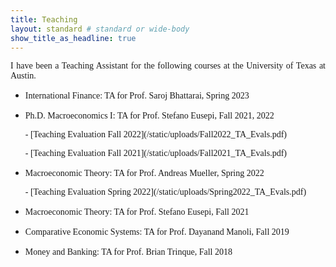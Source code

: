 ```yaml
---
title: Teaching
layout: standard # standard or wide-body
show_title_as_headline: true
---
```


<p style="font-family:Cormorant Garamond;text-align: justify;">I have been a Teaching Assistant for the following courses at the University of Texas at Austin.</p>


- <p style="font-family:Cormorant Garamond;">International Finance: TA for Prof. Saroj Bhattarai, Spring 2023</p>

- <p style="font-family:Cormorant Garamond;">Ph.D. Macroeconomics I: TA for Prof. Stefano Eusepi, Fall 2021, 2022</p>
      <p style="font-family:Cormorant Garamond;">- [Teaching Evaluation Fall 2022](/static/uploads/Fall2022_TA_Evals.pdf)</p>
      <p style="font-family:Cormorant Garamond;">- [Teaching Evaluation Fall 2021](/static/uploads/Fall2021_TA_Evals.pdf)</p>
      
- <p style="font-family:Cormorant Garamond;">Macroeconomic Theory: TA for Prof. Andreas Mueller, Spring 2022</p>
      <p style="font-family:Cormorant Garamond;">- [Teaching Evaluation Spring 2022](/static/uploads/Spring2022_TA_Evals.pdf)</p>
      
- <p style="font-family:Cormorant Garamond;">Macroeconomic Theory: TA for Prof. Stefano Eusepi, Fall 2021</p>

- <p style="font-family:Cormorant Garamond;">Comparative Economic Systems: TA for Prof. Dayanand Manoli, Fall 2019</p>

- <p style="font-family:Cormorant Garamond;">Money and Banking: TA for Prof. Brian Trinque, Fall 2018</p>
